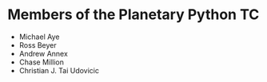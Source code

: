 # Members of the Planetary Python TC

* Michael Aye
* Ross Beyer
* Andrew Annex
* Chase Million
* Christian J. Tai Udovicic
